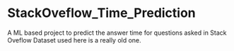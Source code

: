 # StackOveflow_Time_Prediction
A ML based project to predict the answer time for questions asked in Stack Oveflow
Dataset used here is a really old one.
